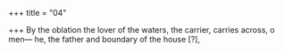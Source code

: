 +++
title = "04"

+++
By the oblation the lover of the waters, the carrier, carries
across, o men—
he, the father and boundary of the house [?],